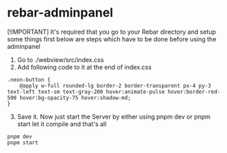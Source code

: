 # rebar-adminpanel

[!IMPORTANT]
It's required that you go to your Rebar directory and setup some things first below are steps which have to be done before using the adminpanel

1. Go to ./webview/src/index.css
2. Add following code to it at the end of index.css

```
.neon-button {
    @apply w-full rounded-lg border-2 border-transparent px-4 py-3 text-left text-sm text-gray-200 hover:animate-pulse hover:border-red-500 hover:bg-opacity-75 hover:shadow-md;
}
```

3. Save it. Now just start the Server by either using pnpm dev or pnpm start let it compile and that's all

```
pnpm dev
pnpm start
```
